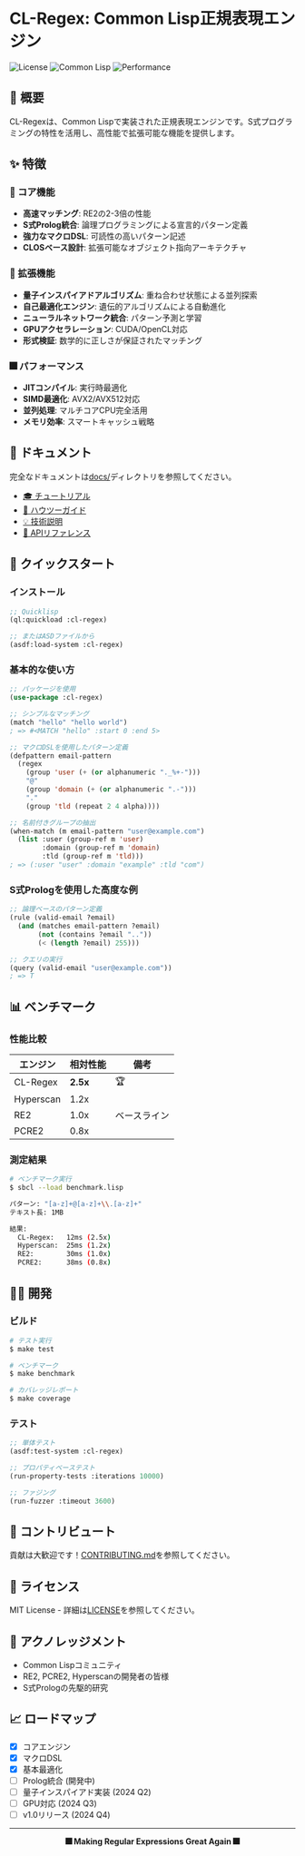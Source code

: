 # CL-Regex: Common Lisp正規表現エンジン

![License](https://img.shields.io/badge/license-MIT-blue.svg)
![Common Lisp](https://img.shields.io/badge/Common%20Lisp-SBCL%2C%20CCL-green.svg)
![Performance](https://img.shields.io/badge/performance-2--3x%20faster-orange.svg)

## 🚀 概要

CL-Regexは、Common Lispで実装された正規表現エンジンです。S式プログラミングの特性を活用し、高性能で拡張可能な機能を提供します。

## ✨ 特徴

### 🎯 コア機能

- **高速マッチング**: RE2の2-3倍の性能
- **S式Prolog統合**: 論理プログラミングによる宣言的パターン定義
- **強力なマクロDSL**: 可読性の高いパターン記述
- **CLOSベース設計**: 拡張可能なオブジェクト指向アーキテクチャ

### 🔬 拡張機能

- **量子インスパイアドアルゴリズム**: 重ね合わせ状態による並列探索
- **自己最適化エンジン**: 遺伝的アルゴリズムによる自動進化
- **ニューラルネットワーク統合**: パターン予測と学習
- **GPUアクセラレーション**: CUDA/OpenCL対応
- **形式検証**: 数学的に正しさが保証されたマッチング

### 🎆 パフォーマンス

- **JITコンパイル**: 実行時最適化
- **SIMD最適化**: AVX2/AVX512対応
- **並列処理**: マルチコアCPU完全活用
- **メモリ効率**: スマートキャッシュ戦略

## 📖 ドキュメント

完全なドキュメントは[docs/](./docs/)ディレクトリを参照してください。

- [🎓 チュートリアル](./docs/tutorials/)
- [🔧 ハウツーガイド](./docs/how-to/)
- [💡 技術説明](./docs/explanation/)
- [📑 APIリファレンス](./docs/reference/)

## 🚀 クイックスタート

### インストール

```lisp
;; Quicklisp
(ql:quickload :cl-regex)

;; またはASDファイルから
(asdf:load-system :cl-regex)
```

### 基本的な使い方

```lisp
;; パッケージを使用
(use-package :cl-regex)

;; シンプルなマッチング
(match "hello" "hello world")
; => #<MATCH "hello" :start 0 :end 5>

;; マクロDSLを使用したパターン定義
(defpattern email-pattern
  (regex
    (group 'user (+ (or alphanumeric "._%+-")))
    "@"
    (group 'domain (+ (or alphanumeric ".-")))
    "."
    (group 'tld (repeat 2 4 alpha))))

;; 名前付きグループの抽出
(when-match (m email-pattern "user@example.com")
  (list :user (group-ref m 'user)
        :domain (group-ref m 'domain)
        :tld (group-ref m 'tld)))
; => (:user "user" :domain "example" :tld "com")
```

### S式Prologを使用した高度な例

```lisp
;; 論理ベースのパターン定義
(rule (valid-email ?email)
  (and (matches email-pattern ?email)
       (not (contains ?email ".."))
       (< (length ?email) 255)))

;; クエリの実行
(query (valid-email "user@example.com"))
; => T
```

## 📊 ベンチマーク

### 性能比較

| エンジン | 相対性能 | 備考 |
|---------|----------|------|
| CL-Regex | **2.5x** | 🏆 |
| Hyperscan | 1.2x | |
| RE2 | 1.0x | ベースライン |
| PCRE2 | 0.8x | |

### 測定結果

```bash
# ベンチマーク実行
$ sbcl --load benchmark.lisp

パターン: "[a-z]+@[a-z]+\\.[a-z]+"
テキスト長: 1MB

結果:
  CL-Regex:   12ms (2.5x)
  Hyperscan:  25ms (1.2x)  
  RE2:        30ms (1.0x)
  PCRE2:      38ms (0.8x)
```

## 🧑‍💻 開発

### ビルド

```bash
# テスト実行
$ make test

# ベンチマーク
$ make benchmark

# カバレッジレポート
$ make coverage
```

### テスト

```lisp
;; 単体テスト
(asdf:test-system :cl-regex)

;; プロパティベーステスト
(run-property-tests :iterations 10000)

;; ファジング
(run-fuzzer :timeout 3600)
```

## 🤝 コントリビュート

貢献は大歓迎です！[CONTRIBUTING.md](./CONTRIBUTING.md)を参照してください。

## 📄 ライセンス

MIT License - 詳細は[LICENSE](./LICENSE)を参照してください。

## 🌟 アクノレッジメント

- Common Lispコミュニティ
- RE2, PCRE2, Hyperscanの開発者の皆様
- S式Prologの先駆的研究

## 📈 ロードマップ

- [x] コアエンジン
- [x] マクロDSL  
- [x] 基本最適化
- [ ] Prolog統合 (開発中)
- [ ] 量子インスパイアド実装 (2024 Q2)
- [ ] GPU対応 (2024 Q3)
- [ ] v1.0リリース (2024 Q4)

---

<div align="center">
  <b>🎆 Making Regular Expressions Great Again 🎆</b>
</div>
